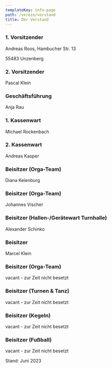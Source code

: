 ```yaml
---
templateKey: info-page
path: /verein/vorstand
title: Der Vorstand
---
```

### 1. Vorsitzender

Andreas Roos, Hambucher Str. 13 

55483 Unzenberg

### 2. Vorsitzender

Pascal Klein

### Geschäftsführung

Anja Rau

### 1. Kassenwart

Michael Rockenbach

### 2. Kassenwart

Andreas Kasper

### Beisitzer (Orga-Team)

Diana Keienburg

### Beisitzer (Orga-Team)

Johannes Vischer

### Beisitzer (Hallen-/Gerätewart Turnhalle)

Alexander Schinko

### Beisitzer

Marcel Klein

### Beisitzer (Orga-Team)

vacant - zur Zeit nicht besetzt

### Beisitzer (Turnen & Tanz)

vacant - zur Zeit nicht besetzt

### Beisitzer (Kegeln)

vacant - zur Zeit nicht besetzt

### Beisitzer (Fußball)

vacant - zur Zeit nicht besetzt



Stand: Juni 2023